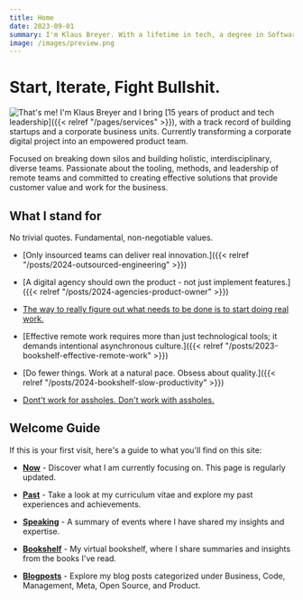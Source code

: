 ```yaml
---
title: Home
date: 2023-09-01
summary: I'm Klaus Breyer. With a lifetime in tech, a degree in Software Engineering, and a passion for innovation, I went from founding my first startup in 2010 to playing key roles as CTO/CTPO in many others.
image: /images/preview.png
---
```


# Start, Iterate, Fight Bullshit.

![That's me!](/images/klaus-breyer-a-landscape.jpg)
I'm Klaus Breyer and I bring [15 years of product and tech leadership]({{< relref "/pages/services" >}}), with a track record of building startups and a corporate business units. Currently transforming a corporate digital project into an empowered product team.

Focused on breaking down silos and building holistic, interdisciplinary, diverse teams. Passionate about the tooling, methods, and leadership of remote teams and committed to creating effective solutions that provide customer value and work for the business.

## What I stand for

No trivial quotes. Fundamental, non-negotiable values.

- [Only insourced teams can deliver real innovation.]({{< relref "/posts/2024-outsourced-engineering" >}})
- [A digital agency should own the product - not just implement features.]({{< relref "/posts/2024-agencies-product-owner" >}})
- [The way to really figure out what needs to be done is to start doing real work.](https://basecamp.com/shapeup/3.1-chapter-10#imagined-vs-discovered-tasks)
- [Effective remote work requires more than just technological tools; it demands intentional asynchronous culture.]({{< relref "/posts/2023-bookshelf-effective-remote-work" >}})
- [Do fewer things. Work at a natural pace. Obsess about quality.]({{< relref "/posts/2024-bookshelf-slow-productivity" >}})

- [Dont't work for assholes. Don't work with assholes.](https://shop.p98a.com/products/p98a-don-t-work-for-assholes-don-t-work-with-assholes-6th-edition-day-glo)

## Welcome Guide

If this is your first visit, here's a guide to what you'll find on this site:

- **[Now](/pages/now/)** - Discover what I am currently focusing on. This page is regularly updated.

- **[Past](/pages/cv/)** - Take a look at my curriculum vitae and explore my past experiences and achievements.

- **[Speaking](/pages/appearances/)** - A summary of events where I have shared my insights and expertise.

- **[Bookshelf](/categories/bookshelf/)** - My virtual bookshelf, where I share summaries and insights from the books I've read.

- **[Blogposts](/posts/)** - Explore my blog posts categorized under Business, Code, Management, Meta, Open Source, and Product.
